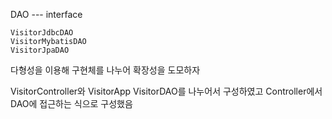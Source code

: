 DAO --- interface

    VisitorJdbcDAO
    VisitorMybatisDAO
    VisitorJpaDAO
    
다형성을 이용해 구현체를 나누어 확장성을 도모하자

VisitorController와 VisitorApp VisitorDAO를 나누어서 구성하였고
Controller에서 DAO에 접근하는 식으로 구성했음


